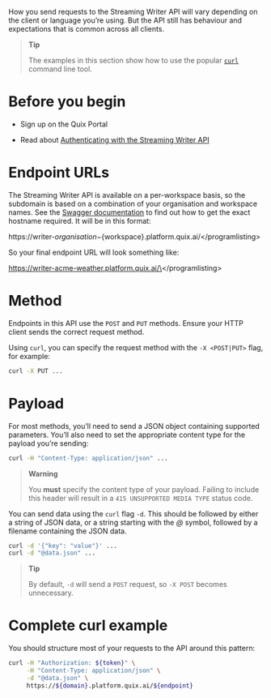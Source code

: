How you send requests to the Streaming Writer API will vary depending on
the client or language you’re using. But the API still has behaviour and
expectations that is common across all clients.

> **Tip**
> 
> The examples in this section show how to use the popular
> [`curl`](https://curl.se/) command line tool.

# Before you begin

  - Sign up on the Quix Portal

  - Read about [Authenticating with the Streaming Writer
    API](authenticate.md)

# Endpoint URLs

The Streaming Writer API is available on a per-workspace basis, so the
subdomain is based on a combination of your organisation and workspace
names. See the [Swagger
documentation](get-swagger.md) to find out how
to get the exact hostname required. It will be in this format:

https://writer-${organisation}-${workspace}.platform.quix.ai/\</programlisting\>

So your final endpoint URL will look something like:

https://writer-acme-weather.platform.quix.ai/\</programlisting\>

# Method

Endpoints in this API use the `POST` and `PUT` methods. Ensure your HTTP
client sends the correct request method.

Using `curl`, you can specify the request method with the `-X
<POST|PUT>` flag, for example:

``` bash
curl -X PUT ...
```

# Payload

For most methods, you’ll need to send a JSON object containing supported
parameters. You’ll also need to set the appropriate content type for the
payload you’re sending:

``` bash
curl -H "Content-Type: application/json" ...
```

> **Warning**
> 
> You **must** specify the content type of your payload. Failing to
> include this header will result in a `415 UNSUPPORTED MEDIA TYPE`
> status code.

You can send data using the `curl` flag `-d`. This should be followed by
either a string of JSON data, or a string starting with the *@* symbol,
followed by a filename containing the JSON data.

``` bash
curl -d '{"key": "value"}' ...
curl -d "@data.json" ...
```

> **Tip**
> 
> By default, `-d` will send a `POST` request, so `-X POST` becomes
> unnecessary.

# Complete curl example

You should structure most of your requests to the API around this
pattern:

``` bash
curl -H "Authorization: ${token}" \
     -H "Content-Type: application/json" \
     -d "@data.json" \
     https://${domain}.platform.quix.ai/${endpoint}
```

